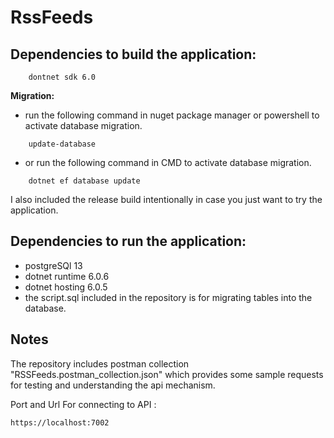 # RssFeeds
##	 Dependencies to build the application:

		dontnet sdk 6.0
		
__Migration:__

* run the following command in nuget package manager or powershell to activate database migration.
```		
	update-database
```				
* or run the following command in CMD  to activate database migration.
```			
	dotnet ef database update
```	

I also included the release build intentionally in case you just want to try the application.
	
## Dependencies to run the application:
*	postgreSQl 13
*	dotnet runtime 6.0.6
*	dotnet hosting 6.0.5
* the script.sql included in the repository is for migrating tables into the database.
	

## Notes		
The repository includes postman collection  "RSSFeeds.postman_collection.json" which provides
some sample requests for testing and understanding the api mechanism.


Port and Url For connecting to API :
```
https://localhost:7002
```

